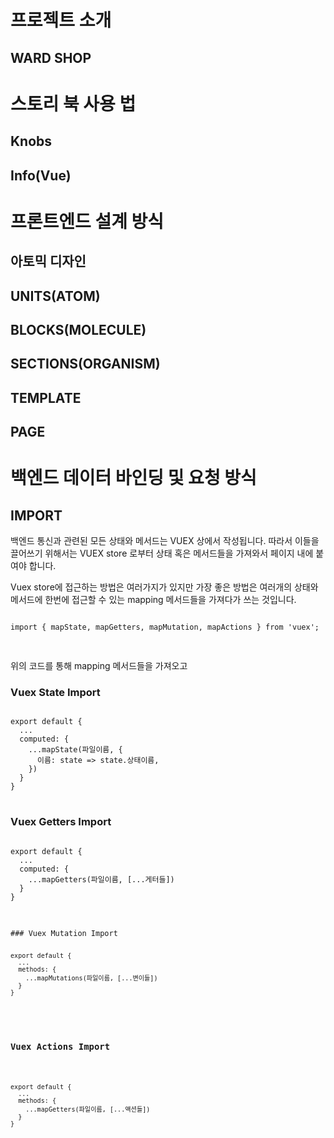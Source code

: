 # 프로젝트 소개

## WARD SHOP


# 스토리 북 사용 법

## Knobs

## Info(Vue)


# 프론트엔드 설계 방식

## 아토믹 디자인

## UNITS(ATOM)

## BLOCKS(MOLECULE)

## SECTIONS(ORGANISM)

## TEMPLATE

## PAGE





# 백엔드 데이터 바인딩 및 요청 방식

## IMPORT

백엔드 통신과 관련된 모든 상태와 메서드는 VUEX 상에서 작성됩니다. 따라서 이들을 끌어쓰기 위해서는 VUEX store 로부터 상태 혹은 메서드들을 가져와서 페이지 내에 붙여야 합니다.

Vuex store에 접근하는 방법은 여러가지가 있지만 가장 좋은 방법은 여러개의 상태와 메서드에 한번에 접근할 수 있는 mapping 메서드들을 가져다가 쓰는 것입니다.

<pre>
<code>
import { mapState, mapGetters, mapMutation, mapActions } from 'vuex';

</code>
</pre>

위의 코드를 통해 mapping 메서드들을 가져오고

### Vuex State Import
<pre>
<code>
export default {
  ...
  computed: {
    ...mapState(파일이름, {
      이름: state => state.상태이름,
    })
  }
}
</code>
</pre>
### Vuex Getters Import
<pre>
<code>
export default {
  ...
  computed: {
    ...mapGetters(파일이름, [...게터들])
  }
}
</code>
</pre>
<pre>
<code>
### Vuex Mutation Import
<pre>
<code>
export default {
  ...
  methods: {
    ...mapMutations(파일이름, [...변이들])
  }
}
</code>
</pre>
### Vuex Actions Import
<pre>
<code>
export default {
  ...
  methods: {
    ...mapGetters(파일이름, [...액션들])
  }
}
</code>
</pre>